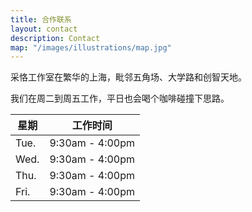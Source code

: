 ```yaml
---
title: 合作联系
layout: contact
description: Contact
map: "/images/illustrations/map.jpg"
---
```


采恪工作室在繁华的上海，毗邻五角场、大学路和创智天地。

我们在周二到周五工作，平日也会喝个咖啡碰撞下思路。

| 星期  | 工作时间         |
| ---- | --------------- |
| Tue. | 9:30am - 4:00pm |
| Wed. | 9:30am - 4:00pm |
| Thu. | 9:30am - 4:00pm |
| Fri. | 9:30am - 4:00pm |